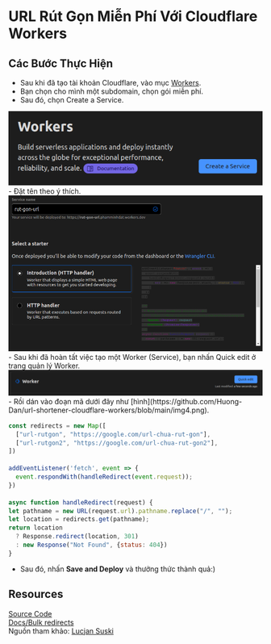 # URL Rút Gọn Miễn Phí Với Cloudflare Workers

## Các Bước Thực Hiện
- Sau khi đã tạo tài khoản Cloudflare, vào mục [Workers](https://dash.cloudflare.com/sign-up/workers).
- Bạn chọn cho mình một subdomain, chọn gói miễn phí.
- Sau đó, chọn Create a Service.
<img src="https://github.com/Huong-Dan/url-shortener-cloudflare-workers/blob/main/img1.png" alt="" /> 
- Đặt tên theo ý thích.
<img src="https://github.com/Huong-Dan/url-shortener-cloudflare-workers/blob/main/img2.png" alt="" /> 
- Sau khi đã hoàn tất việc tạo một Worker (Service), bạn nhấn Quick edit ở trang quản lý Worker.
<img src="https://github.com/Huong-Dan/url-shortener-cloudflare-workers/blob/main/img3.png" alt="" /> 
- Rồi dán vào đoạn mã dưới đây như [hình](https://github.com/Huong-Dan/url-shortener-cloudflare-workers/blob/main/img4.png).

```javascript
const redirects = new Map([
  ["url-rutgon", "https://google.com/url-chua-rut-gon"],
  ["url-rutgon2", "https://google.com/url-chua-rut-gon2"],
])

addEventListener('fetch', event => {
  event.respondWith(handleRedirect(event.request));
})

async function handleRedirect(request) {
let pathname = new URL(request.url).pathname.replace("/", "");
let location = redirects.get(pathname);
return location 
  ? Response.redirect(location, 301) 
  : new Response("Not Found", {status: 404})
}
```

- Sau đó, nhấn **Save and Deploy** và thưởng thức thành quả:)

## Resources
[Source Code](https://gist.github.com/chupper100/401fef99f2e8200d021b2518c1e49b44) <br/>
[Docs/Bulk redirects](https://developers.cloudflare.com/workers/examples/bulk-redirects)<br/>
Nguồn tham khảo: [Lucjan Suski](https://lucjan.medium.com/free-url-shortener-with-cloudflare-workers-125eaf87b1ec)
